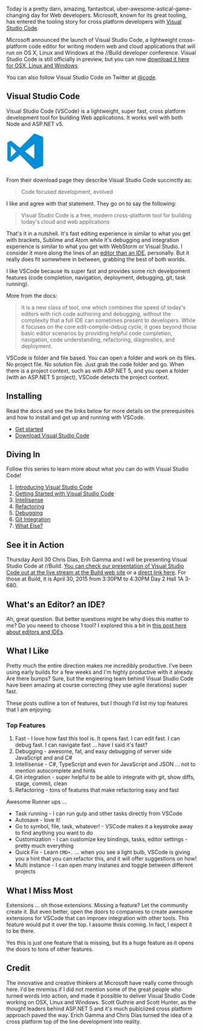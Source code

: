 Today is a pretty darn, amazing, fantastical, uber-awesome-astical-game-changing day for Web developers. Microsoft, known for its great tooling, has entered the tooling story for cross platform developers with [Visual Studio Code](http://code.visualstudio.com/).

Microsoft announced the launch of Visual Studio Code, a lightweight cross-platform code editor for writing modern web and cloud applications that will run on OS X, Linux and Windows at the //Build developer conference. Visual Studio Code is still officially in preview, but you can now [download it here for OSX, Linux and Windows](http://code.visualstudio.com/).

You can also follow Visual Studio Code on Twitter at [@code](http://twitter.com/code).

## Visual Studio Code

Visual Studio Code (VSCode) is a lightweight, super fast, cross platform development tool for building Web applications. It works well with both Node and ASP.NET v5. 

![Visual Studio Code](vscode-icon-sm.png)

From their download page they describe Visual Studio Code succinctly as:

> Code focused development, evolved

I like and agree with that statement. They go on to say the following:

> Visual Studio Code is a free, modern cross-platform tool for building today's cloud and web applications

That's it in a nutshell. It's fast editing experience is similar to what you get with brackets, Sublime and Atom while it's debugging and integration experience is similar to what you get with WebStorm or Visual Studio. I consider it more along the lines of an [editor than an IDE](http://johnpapa.net/web-dev-with-editors-and-ides), personally. But it really does fit somewhere in between, grabbing the best of both worlds.

I like VSCode because its super fast and provides some rich develpoment features (code completion, navigation, deployment, debugging, git, task running).

More from the docs:

> It is a new class of tool, one which combines the speed of today's editors with rich code authoring and debugging, without the complexity that a full IDE can sometimes present to developers. While it focuses on the core edit-compile-debug cycle, it goes beyond those basic editor scenarios by providing helpful code completion, navigation, code understanding, refactoring, diagnostics, and deployment. 

VSCode is folder and file based. You can open a folder and work on its files. No project file. No solution file. Just grab the code folder and go. When there is a project context, such as with ASP.NET 5, and you open a folder (with an ASP.NET 5 project), VSCode detects the project context. 

## Installing
Read the docs and see the links below for more details on the prerequisites and how to install and get up and running with VSCode.

- [Get started](https://code.visualstudio.com)
- [Download Visual Studio Code](https://code.visualstudio.com/Download)

## Diving In
Follow this series to learn more about what you can do with Visual Studio Code!

1. [Introducing Visual Studio Code](http://johnpapa.net/)
2. [Getting Started with Visual Studio Code](http://johnpapa.net/)
3. [Intellisense](http://johnpapa.net/)
4. [Refactoring](http://johnpapa.net/)
5. [Debugging](http://johnpapa.net/)
6. [Git Integration](http://johnpapa.net/)
7. [What Else?](http://johnpapa.net/)

## See it in Action
Thursday April 30 Chris Dias, Erih Gamma and I will be presenting Visual Studio Code at //Build. [You can check our presentation of Visual Studio Code out at the live stream at the Build web site](http://www.buildwindows.com/) or a [direct link here](http://channel9.msdn.com/Events/Build/2015/3-680). For those at Build, it is April 30, 2015 from 3:30PM to 4:30PM Day 2 Hall 1A 3-680.

## What's an Editor? an IDE? 
Ah, great question. But better questions might be why does this matter to me? Do you neeed to choose 1 tool? I explored this a bit in [this post here about editors and IDEs](http://johnpapa.net/web-dev-with-editors-and-ides).

## What I Like

Pretty much the entire direction makes me incredibly productive. I've been using early builds for a few weeks and I'm highly productive with it already. Are there bumps? Sure, but the engieering team behind Visual Studio Code have been amazing at course correcting (they use agile iterations) super fast.

These posts outline a ton of features, but I though I'd list my top features that I am enjoying.

### Top Features

1. Fast - I love how fast this tool is. It opens fast. I can edit fast. I can debug fast. I can navigate fast ... have I said it's fast?
2. Debugging - awesome, fat, and easy debugging of server side JavaScript and and C#
3. Intellisense - C#, TypeScript and even for JavaScript and JSON ... not to mention autocomplete and hints
4. Git integration - super helpful to be able to integrate with git, show diffs, stage, commit, clean
5. Refactoring - tons of features that make refactoring easy and fast
 
Awesome Runner ups ...

- Task running - I can run gulp and other tasks directly from VSCode
- Autosave - love it!
- Go to symbol, file, task, whatever! - VSCode makes it a keystroke away to find anything you want to do
- Customization - I can customize key bindings, tasks, editor settings - pretty much everything
- Quick Fix - Learn `CMD+.` ... when you see a light bulb, VSCode is giving you a hint that you can refactor this, and it will offer suggestions on how!
- Multi instance - I can open many instanes and toggle between different projects

## What I Miss Most

Extensions ... oh those extensions. Missing a feature? Let the community create it. But even better, open the doors to companies to create awesome extensions for VSCode that can improev integration with other tools. This feature would put it over the top. I assume thisis coming. In fact, I expect it to be there.

Yes this is just one feature that is missing, but its a huge feature as it opens the doors to tons of other features.

## Credit 

The innovative and creative thinkers at Microsoft have really come through here. I'd be mremiss if I did not mention some of the great people who turned words into action, and made it possible to deliver Visual Studio Code working on OSX, Linux and Windows. Scott Guthrie and Scott Hunter, as the thought leaders behind ASP.NET 5 and it's much publciized cross platform approach paved the way. Erich Gamma and Chris Dias turned the idea of a cross platform top of the line development into reality. 
